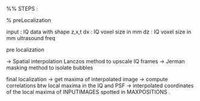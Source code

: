%% STEPS :

% preLocalization 

input : IQ data with shape z,x,t
dx : IQ voxel size in mm
dz : IQ voxel size in mm
ultrasound freq

pre localization

-> Spatial interpolation Lanczos method to upscale IQ frames
-> Jerman masking method to isolate bubbles

final localization
-> get maxima of interpolated image
-> compute correlations btw local maxima in the IQ and PSF 
-> interpolated coordinates of the local maxima of INPUTIMAGES spotted in MAXPOSITIONS . 
